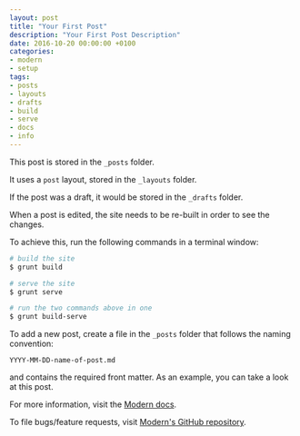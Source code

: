 ```yaml
---
layout: post
title: "Your First Post"
description: "Your First Post Description"
date: 2016-10-20 00:00:00 +0100
categories:
- modern
- setup
tags:
- posts
- layouts
- drafts
- build
- serve
- docs
- info
---
```


This post is stored in the `_posts` folder.

It uses a `post` layout, stored in the `_layouts` folder.

If the post was a draft, it would be stored in the `_drafts` folder.

When a post is edited, the site needs to be re-built in order to see the changes.

<!--more-->

To achieve this, run the following commands in a terminal window:

``` bash
# build the site
$ grunt build

# serve the site
$ grunt serve

# run the two commands above in one
$ grunt build-serve
```

To add a new post, create a file in the `_posts` folder that follows the naming convention:

`YYYY-MM-DD-name-of-post.md`

and contains the required front matter. As an example, you can take a look at this post.

For more information, visit the [Modern docs][modern-docs].

To file bugs/feature requests, visit [Modern's GitHub repository][modern-repo].

[modern-docs]: http://sergiu-tripon.com/modern-on-jekyll
[modern-repo]: https://github.com/SergiuTripon/modern-on-jekyll